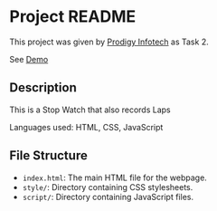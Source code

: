 # Project README

This project was given by [Prodigy Infotech](https://prodigyinfotech.dev/) as Task 2.

See [Demo](https://pavithra16.neocities.org/PRODIGY_WD_02/)

## Description
This is a Stop Watch that also records Laps

Languages used: HTML, CSS, JavaScript

## File Structure

- `index.html`: The main HTML file for the webpage.
- `style/`: Directory containing CSS stylesheets.
- `script/`: Directory containing JavaScript files.
